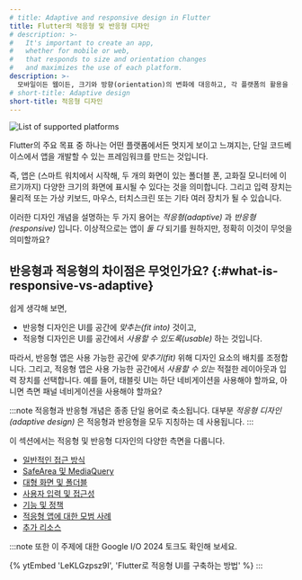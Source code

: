 ```yaml
---
# title: Adaptive and responsive design in Flutter
title: Flutter의 적응형 및 반응형 디자인
# description: >-
#   It's important to create an app,
#   whether for mobile or web,
#   that responds to size and orientation changes
#   and maximizes the use of each platform.
description: >-
  모바일이든 웹이든, 크기와 방향(orientation)의 변화에 ​​대응하고, 각 플랫폼의 활용을 극대화하는 앱을 만드는 것이 중요합니다.
# short-title: Adaptive design
short-title: 적응형 디자인
---
```


![List of supported platforms](/assets/images/docs/ui/adaptive-responsive/platforms.png)

Flutter의 주요 목표 중 하나는 어떤 플랫폼에서든 멋지게 보이고 느껴지는, 
단일 코드베이스에서 앱을 개발할 수 있는 프레임워크를 만드는 것입니다.

즉, 앱은 (스마트 워치에서 시작해, 두 개의 화면이 있는 폴더블 폰, 고화질 모니터에 이르기까지) 
다양한 크기의 화면에 표시될 수 있다는 것을 의미합니다.
그리고 입력 장치는 물리적 또는 가상 키보드, 마우스, 터치스크린 또는 기타 여러 장치가 될 수 있습니다.

이러한 디자인 개념을 설명하는 두 가지 용어는 _적응형(adaptive)_ 과 _반응형(responsive)_ 입니다. 
이상적으로는 앱이 _둘 다_ 되기를 원하지만, 정확히 이것이 무엇을 의미할까요?

## 반응형과 적응형의 차이점은 무엇인가요? {:#what-is-responsive-vs-adaptive}

쉽게 생각해 보면, 

* 반응형 디자인은 UI를 공간에 _맞추는(fit into)_ 것이고, 
* 적응형 디자인은 UI를 공간에서 _사용할 수 있도록(usable)_ 하는 것입니다.

따라서, 반응형 앱은 사용 가능한 공간에 _맞추기(fit)_ 위해 디자인 요소의 배치를 조정합니다. 
그리고, 적응형 앱은 사용 가능한 공간에서 _사용할 수 있는_ 적절한 레이아웃과 입력 장치를 선택합니다. 
예를 들어, 태블릿 UI는 하단 네비게이션을 사용해야 할까요, 아니면 측면 패널 네비게이션을 사용해야 할까요?

:::note
적응형과 반응형 개념은 종종 단일 용어로 축소됩니다. 
대부분 _적응형 디자인(adaptive design)_ 은 적응형과 반응형을 모두 지칭하는 데 사용됩니다.
:::

이 섹션에서는 적응형 및 반응형 디자인의 다양한 측면을 다룹니다.

* [일반적인 접근 방식][General approach]
* [SafeArea 및 MediaQuery][SafeArea & MediaQuery]
* [대형 화면 및 폴더블][Large screens & foldables]
* [사용자 입력 및 접근성][User input & accessibility]
* [기능 및 정책][Capabilities & policies]
* [적응형 앱에 대한 모범 사례][Best practices for adaptive apps]
* [추가 리소스][Additional resources]

[Additional resources]: /ui/adaptive-responsive/more-info
[Best practices for adaptive apps]: /ui/adaptive-responsive/best-practices
[Capabilities & policies]: /ui/adaptive-responsive/capabilities
[General approach]: /ui/adaptive-responsive/general
[Large screens & foldables]: /ui/adaptive-responsive/large-screens
[SafeArea & MediaQuery]: /ui/adaptive-responsive/safearea-mediaquery
[User input & accessibility]: /ui/adaptive-responsive/input

:::note
또한 이 주제에 대한 Google I/O 2024 토크도 확인해 보세요.

{% ytEmbed 'LeKLGzpsz9I', 'Flutter로 적응형 UI를 구축하는 방법' %}
:::
